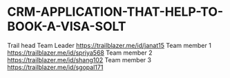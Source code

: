 # CRM-APPLICATION-THAT-HELP-TO-BOOK-A-VISA-SOLT

Trail head
Team Leader https://trailblazer.me/id/janat15
Team member 1 https://trailblazer.me/id/spriya568
Team member 2 https://trailblazer.me/id/shang102
Team member 3 https://trailblazer.me/id/sgopal171
